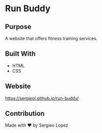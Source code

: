 # Run Buddy

## Purpose
A website that offers fitness training services.

## Built With
* HTML
* CSS

## Website
https://sergieol.github.io/run-buddy/

## Contribution
Made with ❤️ by Sergieo Lopez
